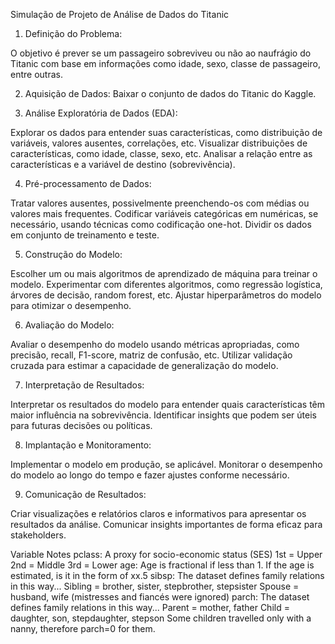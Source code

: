 Simulação de Projeto de Análise de Dados do Titanic
1. Definição do Problema:

O objetivo é prever se um passageiro sobreviveu ou não ao naufrágio do Titanic com base em informações 
como idade, sexo, classe de passageiro, entre outras.

2. Aquisição de Dados:
Baixar o conjunto de dados do Titanic do Kaggle.


3. Análise Exploratória de Dados (EDA):

Explorar os dados para entender suas características, como distribuição de variáveis, valores ausentes, 
correlações, etc.
Visualizar distribuições de características, como idade, classe, sexo, etc.
Analisar a relação entre as características e a variável de destino (sobrevivência).


4. Pré-processamento de Dados:

Tratar valores ausentes, possivelmente preenchendo-os com médias ou valores mais frequentes.
Codificar variáveis categóricas em numéricas, se necessário, usando técnicas como codificação one-hot.
Dividir os dados em conjunto de treinamento e teste.

5. Construção do Modelo:

Escolher um ou mais algoritmos de aprendizado de máquina para treinar o modelo.
Experimentar com diferentes algoritmos, como regressão logística, árvores de decisão, random forest, etc.
Ajustar hiperparâmetros do modelo para otimizar o desempenho.

6. Avaliação do Modelo:

Avaliar o desempenho do modelo usando métricas apropriadas, como precisão, recall, F1-score, 
matriz de confusão, etc.
Utilizar validação cruzada para estimar a capacidade de generalização do modelo.

7. Interpretação de Resultados:

Interpretar os resultados do modelo para entender quais características têm maior influência 
na sobrevivência.
Identificar insights que podem ser úteis para futuras decisões ou políticas.

8. Implantação e Monitoramento:

Implementar o modelo em produção, se aplicável.
Monitorar o desempenho do modelo ao longo do tempo e fazer ajustes conforme necessário.

9. Comunicação de Resultados:

Criar visualizações e relatórios claros e informativos para apresentar os resultados da análise.
Comunicar insights importantes de forma eficaz para stakeholders.


Variable Notes
pclass: A proxy for socio-economic status (SES)
1st = Upper
2nd = Middle
3rd = Lower
age: Age is fractional if less than 1. If the age is estimated, is it in the form of xx.5
sibsp: The dataset defines family relations in this way...
Sibling = brother, sister, stepbrother, stepsister
Spouse = husband, wife (mistresses and fiancés were ignored)
parch: The dataset defines family relations in this way...
Parent = mother, father
Child = daughter, son, stepdaughter, stepson
Some children travelled only with a nanny, therefore parch=0 for them.